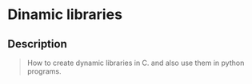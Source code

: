 # Dinamic libraries

## Description
> How to create dynamic libraries in C. and also use them in python programs.